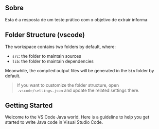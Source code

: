 
## Sobre
Esta é a resposta  de um teste prático com o objetivo de extrair informa


## Folder Structure (vscode)
The workspace contains two folders by default, where:

- `src`: the folder to maintain sources
- `lib`: the folder to maintain dependencies

Meanwhile, the compiled output files will be generated in the `bin` folder by default.

> If you want to customize the folder structure, open `.vscode/settings.json` and update the related settings there.

## Getting Started

Welcome to the VS Code Java world. Here is a guideline to help you get started to write Java code in Visual Studio Code.
